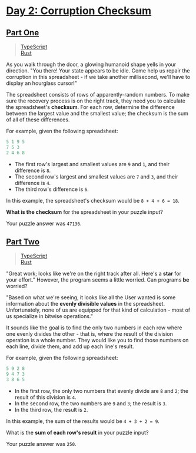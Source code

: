 # [Day 2: Corruption Checksum](https://adventofcode.com/2017/day/2)

## [Part One](https://adventofcode.com/2017/day/2#part1)

> [TypeScript](/solutions/typescript/2017/02/src/p1.ts)\
> [Rust](/solutions/rust/2017/02/src/lib.rs)

As you walk through the door, a glowing humanoid shape yells in your direction.
"You there! Your state appears to be idle. Come help us repair the corruption in
this spreadsheet - if we take another millisecond, we'll have to display an
hourglass cursor!"

The spreadsheet consists of rows of apparently-random numbers. To make sure the
recovery process is on the right track, they need you to calculate the
spreadsheet's **checksum**. For each row, determine the difference between the
largest value and the smallest value; the checksum is the sum of all of these
differences.

For example, given the following spreadsheet:

```rs
5 1 9 5
7 5 3
2 4 6 8
```

- The first row's largest and smallest values are `9` and `1`, and their
  difference is `8`.
- The second row's largest and smallest values are `7` and `3`, and their
  difference is `4`.
- The third row's difference is `6`.

In this example, the spreadsheet's checksum would be `8 + 4 + 6 = 18`.

**What is the checksum** for the spreadsheet in your puzzle input?

Your puzzle answer was `47136`.

## [Part Two](https://adventofcode.com/2017/day/2#part2)

> [TypeScript](/solutions/typescript/2017/02/src/p2.ts)\
> [Rust](/solutions/rust/2017/02/src/lib.rs)

"Great work; looks like we're on the right track after all. Here's a **star**
for your effort." However, the program seems a little worried. Can programs
**be** worried?

"Based on what we're seeing, it looks like all the User wanted is some
information about the **evenly divisible values** in the spreadsheet.
Unfortunately, none of us are equipped for that kind of calculation - most of us
specialize in bitwise operations."

It sounds like the goal is to find the only two numbers in each row where one
evenly divides the other - that is, where the result of the division operation
is a whole number. They would like you to find those numbers on each line,
divide them, and add up each line's result.

For example, given the following spreadsheet:

```rs
5 9 2 8
9 4 7 3
3 8 6 5
```

- In the first row, the only two numbers that evenly divide are `8` and `2`; the
  result of this division is `4`.
- In the second row, the two numbers are `9` and `3`; the result is `3`.
- In the third row, the result is `2`.

In this example, the sum of the results would be `4 + 3 + 2 = 9`.

What is the **sum of each row's result** in your puzzle input?

Your puzzle answer was `250`.
